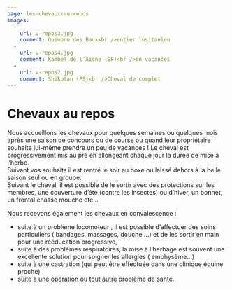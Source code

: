 ```yaml
---
page: les-chevaux-au-repos
images:
  -
    url: v-repos3.jpg
    comment: Quimono des Baux<br />entier lusitanien
  -
    url: v-repos4.jpg
    comment: Kambel de l’Aisne (SF)<br />en vacances
  -
    url: v-repos2.jpg
    comment: Shikotan (PS)<br />Cheval de complet
---
```


# Chevaux au repos

Nous accueillons les chevaux pour quelques semaines ou quelques mois après une saison de concours ou de course ou quand leur propriétaire souhaite lui-même prendre un peu de vacances !
Le cheval est progressivement mis au pré en allongeant chaque jour la durée de mise à l’herbe.  
Suivant vos souhaits il est rentré le soir au boxe ou laissé dehors à la belle saison seul ou en groupe.  
Suivant le cheval, il est possible de le sortir avec des protections sur les membres, une couverture d’été (contre les insectes) ou d’hiver, un bonnet, un frontal chasse mouche etc…

Nous recevons également les chevaux en convalescence :

- suite à un problème locomoteur , il est possible  d’effectuer des soins particuliers ( bandages, massages, douche …) et de les sortir en main pour une rééducation progressive,
- suite à des problèmes respiratoires, la mise à l’herbage est souvent une excellente solution pour soigner les allergies ( emphysème…)
- suite à une castration (qui peut être effectuée dans une clinique équine proche)
- suite à une opération ou tout autre problème de santé.

